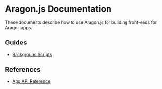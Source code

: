 # Aragon.js Documentation

These documents describe how to use Aragon.js for building front-ends for Aragon apps.

## Guides

- [Background Scripts](BACKGROUND_SCRIPTS.md)

## References

- [App API Reference](APP.md)

